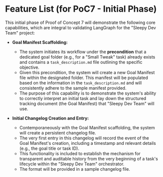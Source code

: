 # Feature List (for PoC7 - Initial Phase)

This initial phase of Proof of Concept 7 will demonstrate the following core capabilities, which are integral to validating LangGraph for the "Sleepy Dev Team" project:

* **Goal Manifest Scaffolding:**
    * The system initiates its workflow under the **precondition** that a dedicated goal folder (e.g., for a "Small Tweak" task) already exists and contains a `task_description.md` file outlining the specific objective.
    * Given this precondition, the system will create a new Goal Manifest file within the designated folder. This manifest will be populated based on the information in the `task_description.md` and will consistently adhere to the sample manifest provided.
    * The purpose of this capability is to demonstrate the system's ability to correctly interpret an initial task and lay down the structured tracking document (the Goal Manifest) that "Sleepy Dev Team" will use.

* **Initial Changelog Creation and Entry:**
    * Contemporaneously with the Goal Manifest scaffolding, the system will create a persistent changelog file.
    * The very first entry in this changelog will record the event of the Goal Manifest's creation, including a timestamp and relevant details (e.g., the goal title or task ID).
    * This functionality is included to establish the mechanism for transparent and auditable history from the very beginning of a task's lifecycle within the "Sleepy Dev Team" orchestrator.
    * The format will be provided in a sample changelog file.
